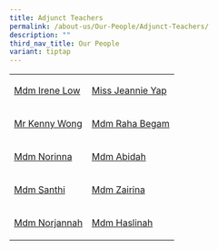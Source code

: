 ```yaml
---
title: Adjunct Teachers
permalink: /about-us/Our-People/Adjunct-Teachers/
description: ""
third_nav_title: Our People
variant: tiptap
---
```

<table style="minWidth: 50px">
<colgroup>
<col>
<col>
</colgroup>
<tbody>
<tr>
<td rowspan="1" colspan="1">
<p><a href="mailto:low_mui_kwoon_irene@schools.gov.sg" rel="noopener nofollow" target="_blank">Mdm Irene Low</a>
</p>
</td>
<td rowspan="1" colspan="1">
<p><a href="mailto:jeannie_yap_tiew_li_A@schools.gov.sg" rel="noopener nofollow" target="_blank">Miss Jeannie Yap</a>
</p>
</td>
</tr>
<tr>
<td rowspan="1" colspan="1">
<p><a href="mailto:wong_kai_keong@schools.gov.sg" rel="noopener nofollow" target="_blank">Mr Kenny Wong</a>
</p>
</td>
<td rowspan="1" colspan="1">
<p><a href="mailto:raha_begum_sheikh_ahmad@schools.gov.sg" rel="noopener nofollow" target="_blank">Mdm Raha Begam</a>
</p>
</td>
</tr>
<tr>
<td rowspan="1" colspan="1">
<p><a href="mailto:norinna_musari@schools.gov.sg" rel="noopener nofollow" target="_blank">Mdm Norinna</a>
</p>
</td>
<td rowspan="1" colspan="1">
<p><a href="mailto:abidah_m_mohammed_ariffen@schools.gov.sg" rel="noopener nofollow" target="_blank">Mdm Abidah</a>
</p>
</td>
</tr>
<tr>
<td rowspan="1" colspan="1">
<p><a href="mailto:santhi_vardeewell@schools.gov.sg" rel="noopener nofollow" target="_blank">Mdm Santhi</a>
</p>
</td>
<td rowspan="1" colspan="1">
<p><a href="mailto:zairina_rahmat_b@schools.gov.sg" rel="noopener nofollow" target="_blank">Mdm Zairina</a>
</p>
</td>
</tr>
<tr>
<td rowspan="1" colspan="1">
<p><a href="mailto:norjannah_ali@schools.gov.sg" rel="noopener nofollow" target="_blank">Mdm Norjannah</a>
</p>
</td>
<td rowspan="1" colspan="1">
<p><a href="mailto:jeannie_yap_tiew_li_A@schools.gov.sg" rel="noopener nofollow" target="_blank">Mdm Haslinah</a>
</p>
</td>
</tr>
</tbody>
</table>
<p></p>